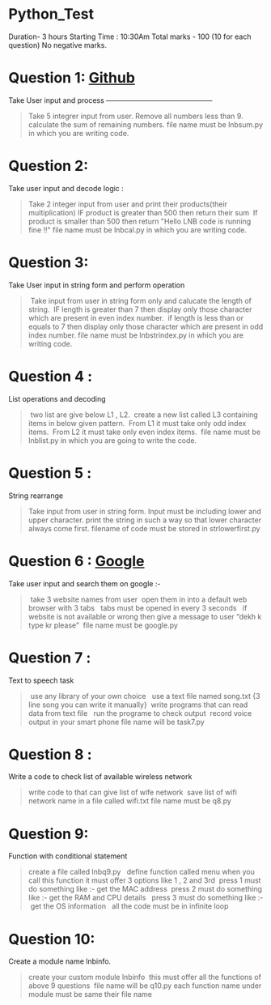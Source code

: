 # Python_Test

Duration- 3 hours
Starting Time : 10:30Am 
Total marks - 100 (10 for each question)
No negative marks. 

# Question 1: [Github]()

Take User input and process
———————————————

> Take 5 integrer input from user.
> Remove all numbers less than 9.
> calculate the sum of remaining numbers.
> file name must be lnbsum.py in which you are writing code.


# Question 2: 

Take user input and decode logic : 

> Take 2 integer input from user and print their products(their multiplication)
> IF product is greater than 500 then return their sum 
> If product is smaller than 500 then return "Hello LNB code is running fine !!"
> file name must be lnbcal.py in which you are writing code.


# Question 3: 

Take User input in string form and perform operation

> Take input from user in string form only and calucate the length of string.
> IF length is greater than 7 then display only those character which are present in even index number.
> if length is less than or equals to 7 then display only those character which are present in odd index number.
> file name must be lnbstrindex.py in which you are writing code.

# Question 4 : 

List operations and decoding

> two list are give below L1 , L2.
> create a new list called L3 containing items in below given pattern.
> From L1 it must take only odd index items.
> From L2 it must take only even index items.
> file name must be lnblist.py in which you are going to write the code.


# Question 5 :

String rearrange

> Take input from user in string form.
> Input must be including lower and upper character.
> print the string in such a way so that lower character always come first.
> filename of code must be stored in strlowerfirst.py 


# Question 6 : [Google]("https://github.com/Scripturient101/Python_Test/blob/main/google.py)

Take user input and search them on google :-

> take 3 website names from user
> open them in into a default web browser with 3 tabs 
> tabs must be opened in every 3 seconds 
> if website is not available or wrong then give a message to user “dekh k type kr please”
> file name must be google.py 


# Question 7 : 

Text to speech task 

> use any library of your own choice 
> use a text file named song.txt {3 line song you can write it manually}
> write programs that can read data from text file 
> run the programe to check output 
> record voice output in your smart phone
> file name will be task7.py


# Question 8 : 

Write a code to check list of available wireless network 

> write code to that can give list of wife network 
> save list of wifi network name in a file called wifi.txt
> file name must be q8.py



# Question 9: 

Function with conditional statement 

> create a file called lnbq9.py  
> define function called menu
> when you call this function it must offer 3 options like 1 , 2 and 3rd 
> press 1 must do something like :- get the MAC address 
> press 2 must do something like :- get the RAM and CPU details  
> press 3 must do something like :- get the OS information 
> all the code must be in infinite loop 


# Question 10:

Create a module name lnbinfo.

> create your custom module lnbinfo 
> this must offer all the functions of above 9 questions 
> file name will be q10.py
> each function name under module must be same their file name

